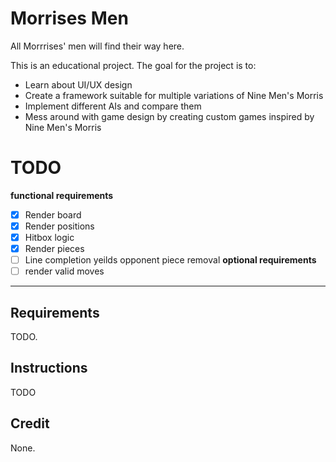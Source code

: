 # Morrises Men
All Morrrises' men will find their way here. 

This is an educational project. The goal for the project is to:

- Learn about UI/UX design
- Create a framework suitable for multiple variations of Nine Men's Morris
- Implement different AIs and compare them
- Mess around with game design by creating custom games inspired by Nine Men's Morris

# TODO

**functional requirements**
- [x] Render board
- [x] Render positions
- [x] Hitbox logic
- [x] Render pieces
- [ ] Line completion yeilds opponent piece removal
**optional requirements**
- [ ] render valid moves

---

## Requirements

TODO. 

## Instructions 

TODO

## Credit

None.

